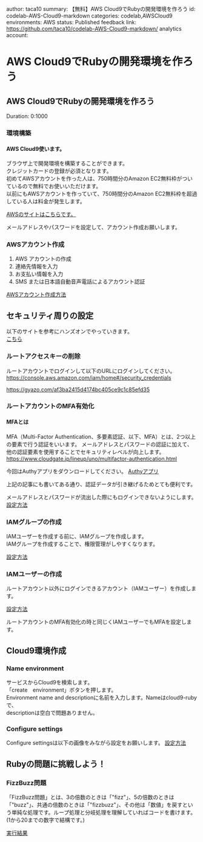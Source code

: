 author: taca10
summary: 【無料】AWS Cloud9でRubyの開発環境を作ろう
id: codelab-AWS-Cloud9-markdown
categories: codelab,AWSCloud9
environments: AWS
status: Published
feedback link: https://github.com/taca10/codelab-AWS-Cloud9-markdown/
analytics account:


# AWS Cloud9でRubyの開発環境を作ろう

## AWS Cloud9でRubyの開発環境を作ろう
Duration: 0:1000

### 環境構築
#### AWS Cloud9使います。

ブラウザ上で開発環境を構築することができます。<br>
クレジットカードの登録が必須となります。<br>
初めてAWSアカウントを作った人は、750時間分のAmazon EC2無料枠がついているので無料でお使いいただけます。<br>
以前にもAWSアカウントを作っていて、750時間分のAmazon EC2無料枠を超過している人は料金が発生します。<br>

[AWSのサイトはこちらです。](https://aws.amazon.com/jp/)

メールアドレスやパスワードを設定して、アカウント作成お願いします。
### AWSアカウント作成

1. AWS アカウントの作成
2. 連絡先情報を入力
3. お支払い情報を入力
4. SMS または日本語自動音声電話によるアカウント認証

[AWSアカウント作成方法](https://aws.amazon.com/jp/register-flow/)

## セキュリティ周りの設定

以下のサイトを参考にハンズオンでやっていきます。<br>
[こちら](https://qiita.com/yanyansk/items/3a989b70d2d3d49eff16)

### ルートアクセスキーの削除

ルートアカウントでログインして以下のURLにログインしてください。
https://console.aws.amazon.com/iam/home#/security_credentials

https://gyazo.com/af3ba2415d4174bc405ce9c1c85efd35


### ルートアカウントのMFA有効化

#### MFAとは

MFA（Multi-Factor Authentication、多要素認証、以下、MFA）とは、2つ以上の要素で行う認証をいいます。
メールアドレスとパスワードの認証に加えて、他の認証要素を使用することでセキュリティレベルが向上します。
https://www.cloudgate.jp/lineup/uno/multifactor-authentication.html

今回はAuthyアプリをダウンロードしてください。
[Authyアプリ](https://www.teluru.jp/posts/611)

上記の記事にも書いてある通り、認証データが引き継げるためとても便利です。

メールアドレスとパスワードが流出した際にもログインできないようにします。
[設定方法](https://console.aws.amazon.com/iam/home#/security_credentials)


### IAMグループの作成

IAMユーザーを作成する前に、IAMグループを作成します。<br>
IAMグループを作成することで、権限管理がしやすくなります。

[設定方法](https://console.aws.amazon.com/iam/home#/groups)

### IAMユーザーの作成


ルートアカウント以外にログインできるアカウント（IAMユーザー）を作成します。

[設定方法](https://console.aws.amazon.com/iam/home#/users)

ルートアカウントのMFA有効化の時と同じくIAMユーザーでもMFAを設定します。

## Cloud9環境作成

### Name environment

サービスからCloud9を検索します。<br>
「create　environment」ボタンを押します。<br>
Environment name and descriptionに名前を入力します。Nameはcloud9-rubyで、<br>
descriptionは空白で問題ありません。<br>


### Configure settings

Configure settingsは以下の画像をみながら設定をお願いします。
[設定方法](https://gyazo.com/a6abcba534ebe0df9e124bb5bf6e0334)



## Rubyの問題に挑戦しよう！

### FizzBuzz問題

「FizzBuzz問題」とは、3の倍数のときは「"fizz"」、5の倍数のときは「"buzz"」、共通の倍数のときは「"fizzbuzz"」、その他は「数値」を戻すという単純な処理です。ループ処理と分岐処理を理解していればコードを書けます。
(1から20までの数字で結構です。)

[実行結果](https://gyazo.com/fb8eaf017d93dd8234a5b7be36e795c7)

